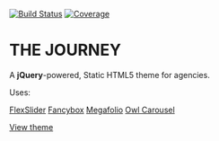 
[![Build Status](https://img.shields.io/travis/WordPress/gutenberg/master.svg)](https://github.com/sambgordon/Journey-Static)
[![Coverage](https://img.shields.io/codecov/c/github/WordPress/gutenberg/master.svg)](https://codecov.io/gh/WordPress/gutenberg)

# THE JOURNEY
A **jQuery**-powered, Static HTML5 theme for agencies.

Uses:

[FlexSlider](http://flexslider.woothemes.com/)
[Fancybox](http://fancybox.net/)
[Megafolio](http://megafoliopro.themepunch.com/)
[Owl Carousel](https://owlcarousel2.github.io/OwlCarousel2/)

[View theme](https://rawgit.com/sambgordon/Journey-Static/master/index.html)
